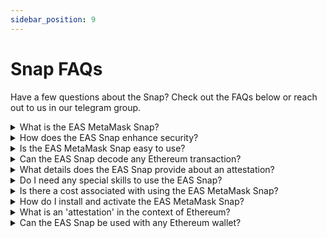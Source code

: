 ```yaml
---
sidebar_position: 9
---
```


# Snap FAQs
Have a few questions about the Snap? Check out the FAQs below or reach out to us in our telegram group.

<details>
<summary>What is the EAS MetaMask Snap?</summary> 
The EAS MetaMask Snap is a tool that decodes attestation data in MetaMask transactions, converting it into a readable format. This helps users understand the details of what they're signing, enhancing transparency and security in the attestation process.
</details>

<details>
<summary>How does the EAS Snap enhance security? </summary>
It provides a clear, human-readable format of the attestation data, the EAS Snap ensures users are fully aware of the content they are signing. This reduces the risk of unintentional or malicious attestations.
</details>

<details>
<summary>Is the EAS MetaMask Snap easy to use?</summary>
Yes, it is designed to integrate seamlessly with MetaMask and is user-friendly, catering to both beginners and experienced users.
</details>

<details>
<summary>Can the EAS Snap decode any Ethereum transaction?</summary>
No. The EAS Snap specifically decodes transactions related to Ethereum Attestations. It identifies and processes data related to EAS attestations.
</details>

<details>
<summary>What details does the EAS Snap provide about an attestation?</summary>
The snap displays various details such as the schema, recipient, reference UID, expiration time, and revocability status of the attestation.
</details>

<details>
<summary>Do I need any special skills to use the EAS Snap?</summary>
No special skills are required. If you're familiar with using MetaMask, you can easily use the EAS Snap.
</details>

<details>
<summary>Is there a cost associated with using the EAS MetaMask Snap?</summary>
The snap itself is free to use, but standard Ethereum network transaction fees apply.
</details>

<details>
<summary>How do I install and activate the EAS MetaMask Snap? </summary>
You can find the Snap in the Snap's directory page. Then click 'Add to MetaMask'. Installation instructions are usually provided in the Snap documentation or on the website where the Snap is hosted.
</details>

<details>
<summary>What is an 'attestation' in the context of Ethereum?</summary>
An attestation is a digital signature on structured data, used to verify information or assert trust in a decentralized manner. Learn more about them in the EAS docs.
</details>

<details>
<summary>Can the EAS Snap be used with any Ethereum wallet?</summary>
Currently, the EAS Snap is designed for use with the MetaMask browser extension and is not be compatible with other Ethereum wallets.
</details>